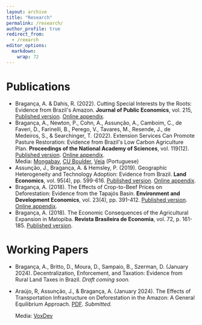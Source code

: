 ```yaml
---
layout: archive
title: "Research"
permalink: /research/
author_profile: true
redirect_from:
  - /reearch
editor_options: 
  markdown: 
    wrap: 72
---
```


# Publications

-   Bragança, A. & Dahis, R. (2022). Cutting Special Interests by the
    Roots: Evidence from Brazil\'s Amazon. **Journal of Public
    Economics**, vol. 215, [Published
    version](https://www.sciencedirect.com/science/article/pii/S0047272722001554).
    [Online
    appendix](https://ars.els-cdn.com/content/image/1-s2.0-S0047272722001554-mmc1.pdf).
-   Bragança, A., Newton, P., Cohn, A., Assunção, A., Camboim, C., de
    Faveri, D., Farinelli, B., Perego, V., Tavares, M., Resende, J., de
    Medeiros, S., & Searchinger, T. (2022). Extension Services Can
    Promote Pasture Restoration: Evidence from Brazil\'s Low Carbon
    Agriculture Plan. **Proceedings of the National Academy of
    Sciences**, vol. 119(12). [Published
    version](https://www.pnas.org/doi/abs/10.1073/pnas.2114913119).
    [Online
    appendix](https://www.pnas.org/action/downloadSupplement?doi=10.1073%2Fpnas.2114913119&file=pnas.2114913119.sapp.pdf).\
    Media:
    [Mongabay](https://news.mongabay.com/2022/05/training-on-pasture-recovery-is-a-win-win-for-brazils-cattle-ranchers-and-forests/),
    [CU
    Boulder](https://www.colorado.edu/today/2022/03/17/how-cattle-ranchers-brazil-could-help-reduce-carbon-emissions),
    [Veja](https://veja.abril.com.br/agenda-verde/capacitar-pecuaristas-auxilia-no-combate-a-mudanca-do-clima-diz-estudo/)
    (Portuguese)
-   Assunção, J., Bragança, A. & Hemsley, P. (2019). Geographic
    Heterogeneity and Technology Adoption: Evidence from Brazil. **Land
    Economics**, vol. 95(4), pp. 599-616. [Published
    version](http://le.uwpress.org/content/95/4/599.short). [Online
    appendix](https://uwpress.wisc.edu/journals/pdfs/LE-95-4-08-Assuncao-app.pdf).
-   Bragança, A. (2018). The Effects of Crop-to-Beef Prices on
    Deforestation: Evidence from the Tapajós Basin. **Environment and
    Development Economics**, vol. 23(4), pp. 391-412.
    [Published](https://doi.org/10.1017/S1355770X18000062)[
    version](https://doi.org/10.1017/S1355770X18000062%7D%7B10.1017/S1355770X18000062).
    [Online
    appendix](https://static.cambridge.org/content/id/urn:cambridge.org:id:article:S1355770X18000062/resource/name/S1355770X18000062sup001.pdf).
-   Bragança, A. (2018). The Economic Consequences of the Agricultural
    Expansion in Matopiba. **Revista Brasileira de Economia**, vol.
    72, p. 161-185. [Published
    version](https://www.scielo.br/j/rbe/a/stHMjVGVJmrs4JJn3VDYpwH/abstract/?lang=en).

# Working Papers

-   Bragança, A., Britto, D., Moura, D., Sampaio, B., Szerman, D.
    (January 2024). Decentralization, Enforcement, and Taxation:
    Evidence from Rural Land Taxes in Brazil. *Draft coming soon.*

-   Araújo, R, Assunção, J., & Bragança, A. (January 2024). The Effects
    of Transportation Infrastructure on Deforestation in the Amazon: A
    General Equilibrium Approach.
    [PDF](http://arthurbraganca7.github.io/files/Infrastructure_Deforestation_GE.pdf).
    *Submitted.*

    Media:
    [VoxDev](https://voxdev.org/topic/energy-environment/deforestation-footprint-transportation-infrastructure-evidence-amazon)
